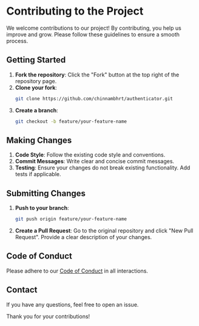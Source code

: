 # Contributing to the Project

We welcome contributions to our project! By contributing, you help us improve and grow. Please follow these guidelines to ensure a smooth process.

## Getting Started

1. **Fork the repository**: Click the "Fork" button at the top right of the repository page.
2. **Clone your fork**: 
    ```sh
    git clone https://github.com/chinnambhrt/authenticator.git
    ```
3. **Create a branch**: 
    ```sh
    git checkout -b feature/your-feature-name
    ```

## Making Changes

1. **Code Style**: Follow the existing code style and conventions.
2. **Commit Messages**: Write clear and concise commit messages.
3. **Testing**: Ensure your changes do not break existing functionality. Add tests if applicable.

## Submitting Changes

1. **Push to your branch**: 
    ```sh
    git push origin feature/your-feature-name
    ```
2. **Create a Pull Request**: Go to the original repository and click "New Pull Request". Provide a clear description of your changes.

## Code of Conduct

Please adhere to our [Code of Conduct](CODE_OF_CONDUCT.md) in all interactions.

## Contact

If you have any questions, feel free to open an issue.

Thank you for your contributions!